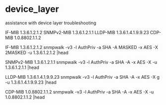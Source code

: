 # device_layer
assistance with device layer troubleshooting

IF-MIB 1.3.6.1.2.1.2
SNMPv2-MIB 1.3.6.1.2.1.1
LLDP-MIB 1.3.6.1.4.1.9.9.23
CDP-MIB 1.0.8802.1.1.2

IF-MIB 1.3.6.1.2.1.2
snmpwalk -v3 -l AuthPriv -a SHA -A MASKED -x AES -X 2MASKED -u <user> <target> 1.3.6.1.2.1.2 |head

SNMPv2-MIB 1.3.6.1.2.1.1
snmpwalk -v3 -l AuthPriv -a SHA -A -x AES -X -u <user> <target> 1.3.6.1.2.1.1 |head

LLDP-MIB 1.3.6.1.4.1.9.9.23
snmpwalk -v3 -l AuthPriv -a SHA -A -x AES -X g -u <user> <target> 1.3.6.1.4.1.9.9.23 |head

CDP-MIB 1.0.8802.1.1.2
snmpwalk -v3 -l AuthPriv -a SHA -A -x AES -X -u <user> <target> 1.0.8802.1.1.2 |head
